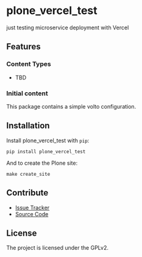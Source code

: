 # plone_vercel_test

just testing microservice deployment with Vercel

## Features

### Content Types

- TBD

### Initial content

This package contains a simple volto configuration.

Installation
------------

Install plone_vercel_test with `pip`:

```shell
pip install plone_vercel_test
```
And to create the Plone site:

```shell
make create_site
```

## Contribute

- [Issue Tracker](https://github.com/collective/plone-vercel-test/issues)
- [Source Code](https://github.com/collective/plone-vercel-test/)

## License

The project is licensed under the GPLv2.

